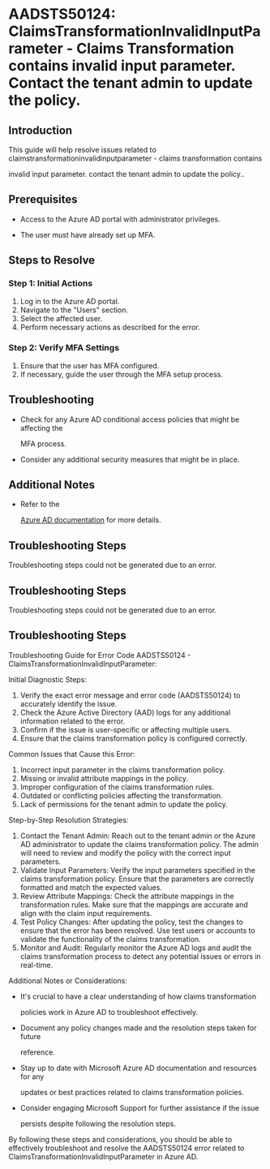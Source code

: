 
# AADSTS50124: ClaimsTransformationInvalidInputParameter - Claims Transformation contains invalid input parameter. Contact the tenant admin to update the policy.


## Introduction

This guide will help resolve issues related to
claimstransformationinvalidinputparameter - claims transformation contains

invalid input parameter. contact the tenant admin to update the policy..


## Prerequisites


* Access to the Azure AD portal with administrator privileges.

* The user must have already set up MFA.


## Steps to Resolve


### Step 1: Initial Actions

1. Log in to the Azure AD portal.
2. Navigate to the "Users" section.
3. Select the affected user.
4. Perform necessary actions as described for the error.


### Step 2: Verify MFA Settings

1. Ensure that the user has MFA configured.
2. If necessary, guide the user through the MFA setup process.


## Troubleshooting


* Check for any Azure AD conditional access policies that might be affecting the

  MFA process.

* Consider any additional security measures that might be in place.


## Additional Notes


* Refer to the

  [Azure AD 
documentation](https://learn.microsoft.com/en-us/azure/active-directory/)
  for more details.


## Troubleshooting Steps

Troubleshooting steps could not be generated due to an error.


## Troubleshooting Steps

Troubleshooting steps could not be generated due to an error.


## Troubleshooting Steps

Troubleshooting Guide for Error Code AADSTS50124 -
ClaimsTransformationInvalidInputParameter:

Initial Diagnostic Steps:

1. Verify the exact error message and error code (AADSTS50124) to accurately
   identify the issue.
2. Check the Azure Active Directory (AAD) logs for any additional information
   related to the error.
3. Confirm if the issue is user-specific or affecting multiple users.
4. Ensure that the claims transformation policy is configured correctly.

Common Issues that Cause this Error:

1. Incorrect input parameter in the claims transformation policy.
2. Missing or invalid attribute mappings in the policy.
3. Improper configuration of the claims transformation rules.
4. Outdated or conflicting policies affecting the transformation.
5. Lack of permissions for the tenant admin to update the policy.

Step-by-Step Resolution Strategies:

1. Contact the Tenant Admin: Reach out to the tenant admin or the Azure AD
   administrator to update the claims transformation policy. The admin will need
   to review and modify the policy with the correct input parameters.
2. Validate Input Parameters: Verify the input parameters specified in the
   claims transformation policy. Ensure that the parameters are correctly
   formatted and match the expected values.
3. Review Attribute Mappings: Check the attribute mappings in the transformation
   rules. Make sure that the mappings are accurate and align with the claim
   input requirements.
4. Test Policy Changes: After updating the policy, test the changes to ensure
   that the error has been resolved. Use test users or accounts to validate the
   functionality of the claims transformation.
5. Monitor and Audit: Regularly monitor the Azure AD logs and audit the claims
   transformation process to detect any potential issues or errors in real-time.

Additional Notes or Considerations:


* It's crucial to have a clear understanding of how claims transformation

  policies work in Azure AD to troubleshoot effectively.

* Document any policy changes made and the resolution steps taken for future

  reference.

* Stay up to date with Microsoft Azure AD documentation and resources for any

  updates or best practices related to claims transformation policies.

* Consider engaging Microsoft Support for further assistance if the issue

  persists despite following the resolution steps.

By following these steps and considerations, you should be able to effectively
troubleshoot and resolve the AADSTS50124 error related to
ClaimsTransformationInvalidInputParameter in Azure AD.